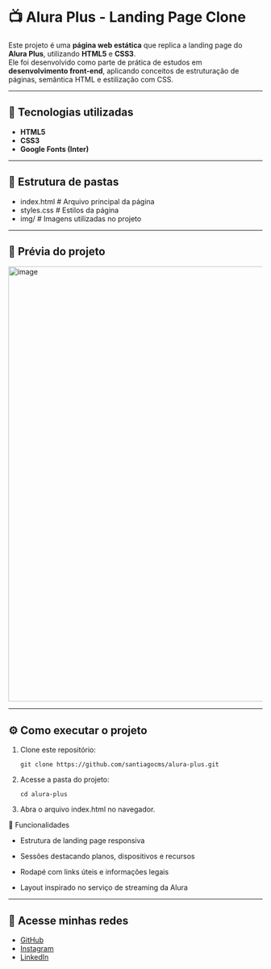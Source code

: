 # 📺 Alura Plus - Landing Page Clone

Este projeto é uma **página web estática** que replica a landing page do **Alura Plus**, utilizando **HTML5** e **CSS3**.  
Ele foi desenvolvido como parte de prática de estudos em **desenvolvimento front-end**, aplicando conceitos de estruturação de páginas, semântica HTML e estilização com CSS.

---

## 🚀 Tecnologias utilizadas
- **HTML5**
- **CSS3**
- **Google Fonts (Inter)**

---

## 📂 Estrutura de pastas


- index.html # Arquivo principal da página
- styles.css # Estilos da página
- img/ # Imagens utilizadas no projeto


---

## 📸 Prévia do projeto
<img width="1910" height="862" alt="image" src="https://github.com/user-attachments/assets/ca4a08f3-db23-438d-ade1-06b4ad52a457" />

---

## ⚙️ Como executar o projeto

1. Clone este repositório:
   ```
   git clone https://github.com/santiagocms/alura-plus.git
    ```
2. Acesse a pasta do projeto:
    ```
    cd alura-plus
    ```
3. Abra o arquivo index.html no navegador.

🌟 Funcionalidades

   - Estrutura de landing page responsiva

   - Sessões destacando planos, dispositivos e recursos

   - Rodapé com links úteis e informações legais

   - Layout inspirado no serviço de streaming da Alura

---

## 🔗 Acesse minhas redes

- [GitHub](https://github.com/santiagocms)  
- [Instagram](https://instagram.com/santi.ciapina)  
- [LinkedIn](https://www.linkedin.com/in/santiago-ciapina-martinez-salazar-3bb335360/)

